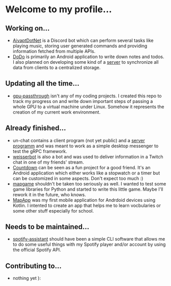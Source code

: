 # Welcome to my profile...

## Working on...
- [AivaptDotNet](https://github.com/MapManagement/AivaptDotNet) is a Discord bot which can perform several tasks like playing
music, storing user generated commands and providing information fetched from multiple APIs.
- [DoDo](https://github.com/MapManagement/DoDo) is primarily an Android application to write down notes and todos. I also
planned on developing some kind of a [server](https://github.com/MapManagement/DoDo-Server) to synchronize all data from
clients to a centralized storage.

## Updating all the time...
- [gpu-passthrough](https://github.com/MapManagement/gpu-passthrough) isn't any of my coding projects. I created this repo to
track my progress on and write down important steps of passing a whole GPU to a virtual machine under Linux. Somehow it
represents the creation of my current work environment.

## Already finished...
- un-chat contains a client program (not yet public) and a [server programm](https://github.com/MapManagement/un-chat) and
was meant to work as a simple desktop messenger to test the gRPC framework.
- [weisserbot](https://github.com/MapManagement/weisserbot) is also a bot and was used to deliver information in a Twitch chat in one of my friends' stream.
- [Countdown](https://github.com/MapManagement/Countdown) can be seen as a fun project for a good friend. It's an Android
application which either works like a stopwatch or a timer but can be customized in some aspects. Don't expect too much :)
- [mapgame](https://github.com/MapManagement/mapgame) shouldn't be taken too seriously as well. I wanted to test some game
libraries for Python and started to write this little game. Maybe I'll rework it in the future, who knows.
- [MapApp](https://github.com/MapManagement/MapApp) was my first mobile application for Andrdoid devices using Kotlin.
I intented to create an app that helps me to learn vocbularies or some other stuff especially for school.

## Needs to be maintained...
- [spotify-assistant](https://github.com/MapManagement/spotify-assistant) should have been a simple CLI software that allows
me to do some useful things with my Spotify player and/or account by using the official Spotify API.

## Contributing to...
- nothing yet ):
